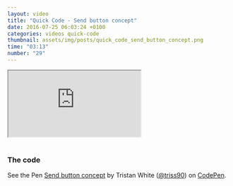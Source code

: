 ```yaml
---
layout: video
title: "Quick Code - Send button concept"
date: 2016-07-25 06:03:24 +0100
categories: videos quick-code
thumbnail: assets/img/posts/quick_code_send_button_concept.png
time: "03:13"
number: "29"
---
```


<div class="responsive-video">
   <iframe src="https://www.youtube.com/embed/B3t1G6hIXcI"></iframe>
</div>

<br>

### The code

<p data-height="300" data-theme-id="16012" data-slug-hash="NNVWvx" data-default-tab="result" data-user="triss90" data-embed-version="2" class="codepen">See the Pen <a href="http://codepen.io/triss90/pen/NNVWvx/">Send button concept</a> by Tristan  White (<a href="http://codepen.io/triss90">@triss90</a>) on <a href="http://codepen.io">CodePen</a>.</p>
<script async src="//assets.codepen.io/assets/embed/ei.js"></script>
